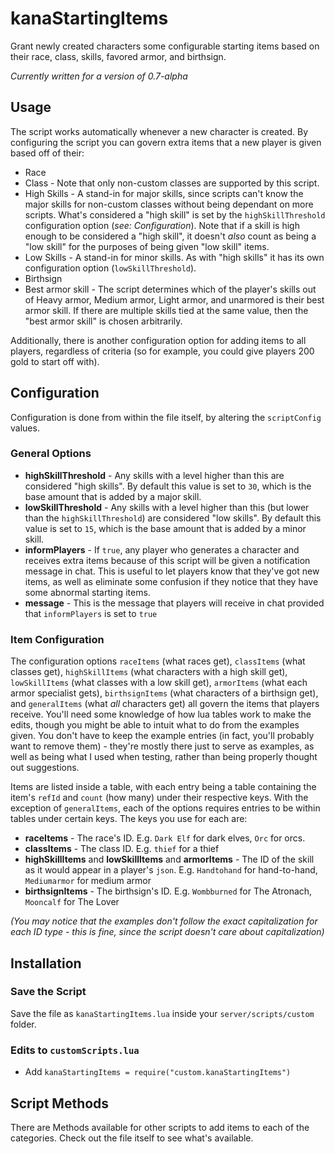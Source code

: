 # kanaStartingItems
Grant newly created characters some configurable starting items based on their race, class, skills, favored armor, and birthsign.

*Currently written for a version of 0.7-alpha*

## Usage
The script works automatically whenever a new character is created. By configuring the script you can govern extra items that a new player is given based off of their:
- Race
- Class - Note that only non-custom classes are supported by this script.
- High Skills - A stand-in for major skills, since scripts can't know the major skills for non-custom classes without being dependant on more scripts. What's considered a "high skill" is set by the `highSkillThreshold` configuration option (*see: Configuration*). Note that if a skill is high enough to be considered a "high skill", it doesn't *also* count as being a "low skill" for the purposes of being given "low skill" items.
- Low Skills - A stand-in for minor skills. As with "high skills" it has its own configuration option (`lowSkillThreshold`).
- Birthsign
- Best armor skill - The script determines which of the player's skills out of Heavy armor, Medium armor, Light armor, and unarmored is their best armor skill. If there are multiple skills tied at the same value, then the "best armor skill" is chosen arbitrarily.

Additionally, there is another configuration option for adding items to all players, regardless of criteria (so for example, you could give players 200 gold to start off with).

## Configuration
Configuration is done from within the file itself, by altering the `scriptConfig` values.
### General Options
- **highSkillThreshold** - Any skills with a level higher than this are considered "high skills". By default this value is set to `30`, which is the base amount that is added by a major skill.
- **lowSkillThreshold** - Any skills with a level higher than this (but lower than the `highSkillThreshold`) are considered "low skills". By default this value is set to `15`, which is the base amount that is added by a minor skill.
- **informPlayers** - If `true`, any player who generates a character and receives extra items because of this script will be given a notification message in chat. This is useful to let players know that they've got new items, as well as eliminate some confusion if they notice that they have some abnormal starting items.
- **message** - This is the message that players will receive in chat provided that `informPlayers` is set to `true`
### Item Configuration
The configuration options `raceItems` (what races get), `classItems` (what classes get), `highSkillItems` (what characters with a high skill get), `lowSkillItems` (what classes with a low skill get), `armorItems` (what each armor specialist gets), `birthsignItems` (what characters of a birthsign get), and `generalItems` (what *all* characters get) all govern the items that players receive. You'll need some knowledge of how lua tables work to make the edits, though you might be able to intuit what to do from the examples given. You don't have to keep the example entries (in fact, you'll probably want to remove them) - they're mostly there just to serve as examples, as well as being what I used when testing, rather than being properly thought out suggestions.

Items are listed inside a table, with each entry being a table containing the item's `refId` and `count` (how many) under their respective keys. With the exception of `generalItems`, each of the options requires entries to be within tables under certain keys. The keys you use for each are:
- **raceItems** - The race's ID. E.g. `Dark Elf` for dark elves, `Orc` for orcs.
- **classItems** - The class ID. E.g. `thief` for a thief
- **highSkillItems** and **lowSkillItems** and **armorItems** - The ID of the skill as it would appear in a player's `json`. E.g. `Handtohand` for hand-to-hand, `Mediumarmor` for medium armor
- **birthsignItems** - The birthsign's ID. E.g. `Wombburned` for The Atronach, `Mooncalf` for The Lover

*(You may notice that the examples don't follow the exact capitalization for each ID type - this is fine, since the script doesn't care about capitalization)*

## Installation
### Save the Script
Save the file as `kanaStartingItems.lua` inside your `server/scripts/custom` folder.
### Edits to `customScripts.lua`
- Add `kanaStartingItems = require("custom.kanaStartingItems")`

## Script Methods
There are Methods available for other scripts to add items to each of the categories. Check out the file itself to see what's available.
